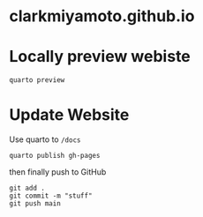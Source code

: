 # clarkmiyamoto.github.io

# Locally preview webiste
```
quarto preview
```

# Update Website
Use quarto to `/docs`
```
quarto publish gh-pages
```
then finally push to GitHub
```
git add .
git commit -m "stuff"
git push main
```
